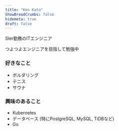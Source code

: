 ```yaml
---
title: "Ken Kato"
ShowBreadCrumbs: false
hidemeta: true
draft: false
---
```


SIer勤務のITエンジニア

つよつよエンジニアを目指して勉強中

### 好きなこと
- ボルダリング
- テニス
- サウナ

### 興味のあること
- Kubernetes
- データベース (特にPostgreSQL, MySQL, TiDBなど)
- Go